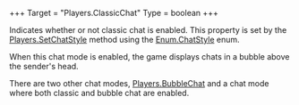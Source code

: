 +++
Target = "Players.ClassicChat"
Type = boolean
+++

Indicates whether or not classic chat is enabled. This property is set by the [Players.SetChatStyle](https://developer.roblox.com/api-reference/function/Players/SetChatStyle) method using the [Enum.ChatStyle](https://developer.roblox.com/search#stq=ChatStyle) enum.When this chat mode is enabled, the game displays chats in a bubble above the sender's head.There are two other chat modes, [Players.BubbleChat](https://developer.roblox.com/api-reference/property/Players/BubbleChat) and a chat mode where both classic and bubble chat are enabled.